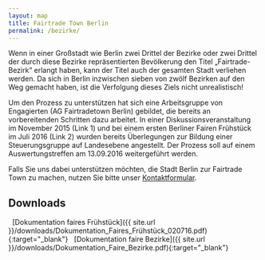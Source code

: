 ```yaml
---
layout: map
title: Fairtrade Town Berlin
permalink: /bezirke/
---
```


Wenn in einer Großstadt wie Berlin zwei Drittel der Bezirke oder zwei Drittel der durch diese Bezirke repräsentierten Bevölkerung den Titel „Fairtrade-Bezirk“ erlangt haben, kann der Titel auch der gesamten Stadt verliehen werden. Da sich in Berlin inzwischen sieben von zwölf Bezirken auf den Weg gemacht haben, ist die Verfolgung dieses Ziels nicht unrealistisch!

Um den Prozess zu unterstützen hat sich eine Arbeitsgruppe von Engagierten (AG Fairtradetown Berlin) gebildet, die bereits an vorbereitenden Schritten dazu arbeitet. In einer Diskussionsveranstaltung im November 2015 (Link 1) und bei einem ersten Berliner Fairen Frühstück im Juli 2016 (Link 2) wurden bereits Überlegungen zur Bildung einer Steuerungsgruppe auf Landesebene angestellt. Der Prozess soll auf einem Auswertungstreffen am 13.09.2016 weitergeführt werden.

Falls Sie uns dabei unterstützen möchten, die Stadt Berlin zur Fairtrade Town zu machen, nutzen Sie bitte unser [Kontaktformular]({{site.baseurl}}/kontakt).

## Downloads
<i class='fa fa-download fa-fw'></i>&nbsp;&nbsp;[Dokumentation faires Frühstück]({{ site.url }}/downloads/Dokumentation_Faires_Frühstück_020716.pdf){:target="_blank"}
<i class='fa fa-download fa-fw'></i>&nbsp;&nbsp;[Dokumentation faire Bezirke]({{ site.url }}/downloads/Dokumentation_Faire_Bezirke.pdf){:target="_blank"}


